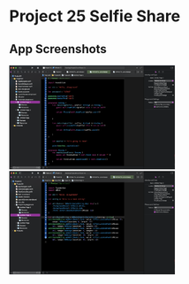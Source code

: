 # Project 25 Selfie Share

## App Screenshots
<img src= "/Project24/screenshots/1.png" width = "300">&emsp;
<img src= "/Project24/screenshots/2.png" width = "300">&emsp;




